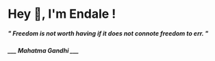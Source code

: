 <h1 title="head"> Hey 👋, I'm Endale !</h1>

**<h5><i>" Freedom is not worth having if it does not connote freedom to err. "</i></h5>**

*<b>___ Mahatma Gandhi ___</b>*
